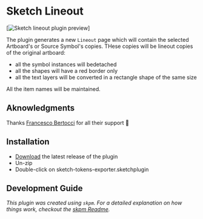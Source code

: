 # Sketch Lineout

[![Sketch lineout plugin preview](https://img.youtube.com/vi/V6C1RE6CGdQ/0.jpg)]

The plugin generates a new `Lineout` page which will contain the selected Artboard's or Source Symbol's copies. THese copies will be lineout copies of the original artboard:

-   all the symbol instances will bedetached
-   all the shapes will have a red border only
-   all the text layers will be converted in a rectangle shape of the same size

All the item names will be maintained.

## Aknowledgments

Thanks [Francesco Bertocci](https://github.com/fbmore) for all their support :pray:

## Installation

-   [Download](../../releases/latest/download/sketch-lineout.sketchplugin.zip) the latest release of the plugin
-   Un-zip
-   Double-click on sketch-tokens-exporter.sketchplugin

## Development Guide

_This plugin was created using `skpm`. For a detailed explanation on how things work, checkout the [skpm Readme](https://github.com/skpm/skpm/blob/master/README.md)._
